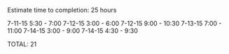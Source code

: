 Estimate time to completion: 25 hours

7-11-15  5:30 -  7:00
7-12-15  3:00 -  6:00 
7-12-15  9:00 - 10:30
7-13-15  7:00 - 11:00
7-14-15  3:00 -  9:00
7-14-15	 4:30 -  9:30

TOTAL: 21